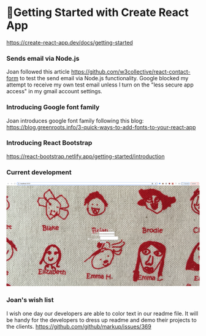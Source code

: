 # :dolphin:Getting Started with Create React App
https://create-react-app.dev/docs/getting-started

### Sends email via Node.js
Joan followed this article https://github.com/w3collective/react-contact-form to test the send email via Node.js functionality. Google blocked my attempt to receive my own test email unless I turn on the "less secure app access" in my gmail account settings. 

### Introducing Google font family
Joan introduces google font family following this blog: https://blog.greenroots.info/3-quick-ways-to-add-fonts-to-your-react-app

### Introducing React Bootstrap
https://react-bootstrap.netlify.app/getting-started/introduction
### Current development
<a href="https://www.linkedin.com/in/joan-shi-87a152179/" target="_blank"><img src="./src/images/ks_100.PNG" alt="Khandallah School 100 years Tea towel" width="750" /></a>

### Joan's wish list 
I wish one day our developers are able to color text in our readme file. It will be handy for the developers to dress up readme and demo their projects to the clients. 
https://github.com/github/markup/issues/369
